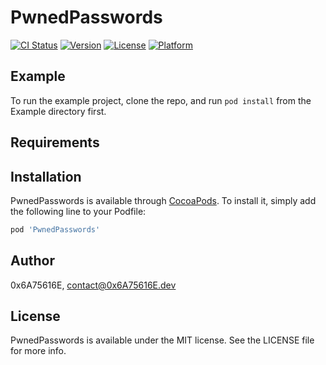 # PwnedPasswords

[![CI Status](https://img.shields.io/travis/0x6A75616E/PwnedPasswords.svg?style=flat)](https://travis-ci.org/0x6A75616E/PwnedPasswords)
[![Version](https://img.shields.io/cocoapods/v/PwnedPasswords.svg?style=flat)](https://cocoapods.org/pods/PwnedPasswords)
[![License](https://img.shields.io/cocoapods/l/PwnedPasswords.svg?style=flat)](https://cocoapods.org/pods/PwnedPasswords)
[![Platform](https://img.shields.io/cocoapods/p/PwnedPasswords.svg?style=flat)](https://cocoapods.org/pods/PwnedPasswords)

## Example

To run the example project, clone the repo, and run `pod install` from the Example directory first.

## Requirements

## Installation

PwnedPasswords is available through [CocoaPods](https://cocoapods.org). To install
it, simply add the following line to your Podfile:

```ruby
pod 'PwnedPasswords'
```

## Author

0x6A75616E, contact@0x6A75616E.dev

## License

PwnedPasswords is available under the MIT license. See the LICENSE file for more info.
